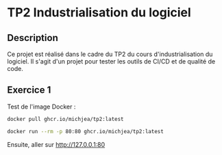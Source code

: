 # TP2 Industrialisation du logiciel

## Description

Ce projet est réalisé dans le cadre du TP2 du cours d'industrialisation du logiciel. Il s'agit d'un projet pour tester les outils de CI/CD et de qualité de code.

## Exercice 1

Test de l'image Docker :

```bash
docker pull ghcr.io/michjea/tp2:latest

docker run --rm -p 80:80 ghcr.io/michjea/tp2:latest
```

Ensuite, aller sur http://127.0.0.1:80
